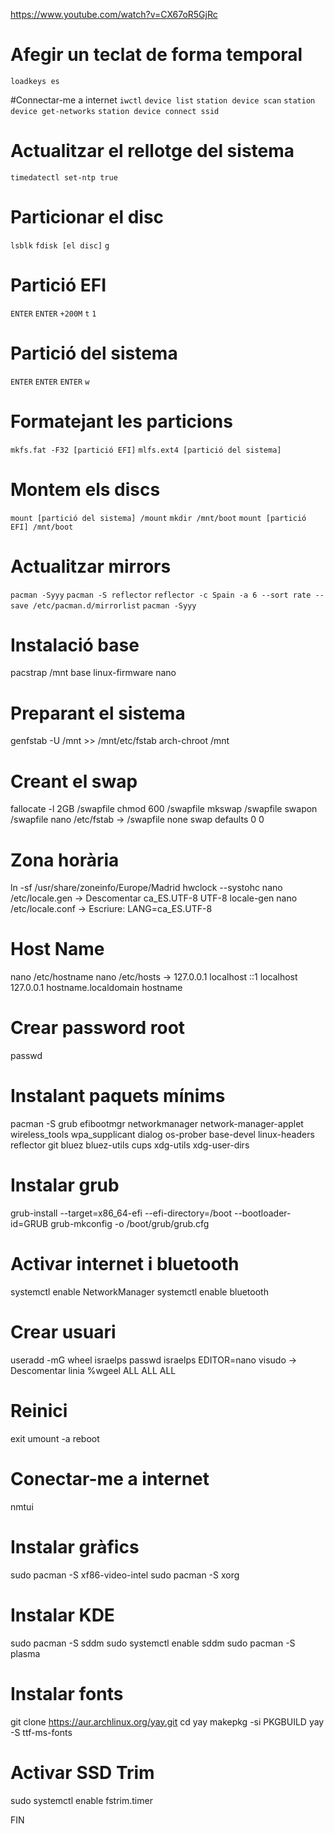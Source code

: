 https://www.youtube.com/watch?v=CX67oR5GjRc

# Afegir un teclat de forma temporal
`loadkeys es`

#Connectar-me a internet
`iwctl`
`device list`
`station device scan`
`station device get-networks`
`station device connect ssid`

# Actualitzar el rellotge del sistema
`timedatectl set-ntp true`

# Particionar el disc
`lsblk`
`fdisk [el disc]`
`g`

# Partició EFI
`ENTER`
`ENTER`
`+200M`
`t`
`1`

# Partició del sistema
`ENTER`
`ENTER`
`ENTER`
`w`

# Formatejant les particions
`mkfs.fat -F32 [partició EFI]`
`mlfs.ext4 [partició del sistema]`

# Montem els discs
`mount [partició del sistema] /mount`
`mkdir /mnt/boot`
`mount [partició EFI] /mnt/boot`

# Actualitzar mirrors
`pacman -Syyy`
`pacman -S reflector`
`reflector -c Spain -a 6 --sort rate --save /etc/pacman.d/mirrorlist`
`pacman -Syyy`

# Instalació base
pacstrap /mnt base linux-firmware nano

# Preparant el sistema
genfstab -U /mnt >> /mnt/etc/fstab
arch-chroot /mnt

# Creant el swap
fallocate -l 2GB /swapfile
chmod 600 /swapfile
mkswap /swapfile
swapon /swapfile
nano /etc/fstab    ->    /swapfile   none swap  defaults  0 0

# Zona horària
ln -sf /usr/share/zoneinfo/Europe/Madrid
hwclock --systohc
nano /etc/locale.gen  ->  Descomentar ca_ES.UTF-8 UTF-8
locale-gen
nano /etc/locale.conf  -> Escriure: LANG=ca_ES.UTF-8

# Host Name
nano /etc/hostname
nano /etc/hosts   ->  127.0.0.1 localhost
                      ::1       localhost
                      127.0.0.1 hostname.localdomain hostname
                      
# Crear password root
passwd

# Instalant paquets mínims
pacman -S grub efibootmgr networkmanager network-manager-applet wireless_tools wpa_supplicant dialog os-prober base-devel linux-headers reflector git bluez bluez-utils cups xdg-utils xdg-user-dirs

# Instalar grub
grub-install --target=x86_64-efi --efi-directory=/boot --bootloader-id=GRUB
grub-mkconfig -o /boot/grub/grub.cfg

# Activar internet i bluetooth
systemctl enable NetworkManager
systemctl enable bluetooth

# Crear usuari
useradd -mG wheel israelps
passwd israelps
EDITOR=nano visudo  -> Descomentar linia %wgeel ALL ALL ALL

# Reinici 
exit
umount -a
reboot

# Conectar-me a internet
nmtui

# Instalar gràfics
sudo pacman -S xf86-video-intel
sudo pacman -S xorg

# Instalar KDE
sudo pacman -S sddm
sudo systemctl enable sddm
sudo pacman -S plasma

# Instalar fonts
git clone https://aur.archlinux.org/yay.git
cd yay
makepkg -si PKGBUILD
yay -S ttf-ms-fonts

# Activar SSD Trim
sudo systemctl enable fstrim.timer

FIN
